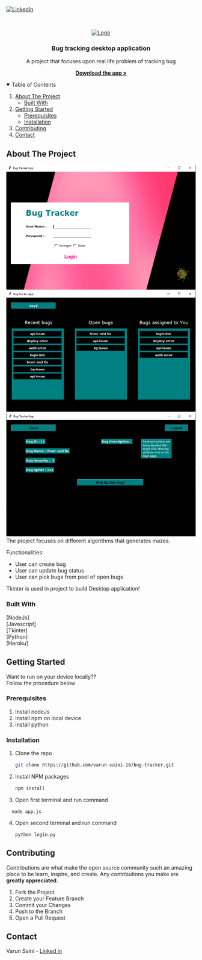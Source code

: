 [![LinkedIn][linkedin-shield]][linkedin-url]



<!-- PROJECT LOGO -->
<br />
<p align="center">
  <a href="https://1drv.ms/u/s!Ar_vfbHCB9exc2gL-vC3tKlqaXo?e=QzYVfC">
    <img src="https://www.mpug.com/wp-content/uploads/2020/03/new-project-logo.png" alt="Logo" width="80" height="80">
  </a>

  <h3 align="center">Bug tracking desktop application</h3>

  <p align="center">
    A project that focuses upon real life problem of tracking bug 
  <p  align="center">
    <a href="https://1drv.ms/u/s!Ar_vfbHCB9exc2gL-vC3tKlqaXo?e=QzYVfC/"><strong>Download the app »</strong></a>
 <p/>
  </p>
</p>



<!-- TABLE OF CONTENTS -->
<details open="open">
  <summary>Table of Contents</summary>
  <ol>
    <li>
      <a href="#about-the-project">About The Project</a>
      <ul>
        <li><a href="#built-with">Built With</a></li>
      </ul>
    </li>
    <li>
      <a href="#getting-started">Getting Started</a>
      <ul>
        <li><a href="#prerequisites">Prerequisites</a></li>
        <li><a href="#installation">Installation</a></li>
      </ul>
    </li>
    <li><a href="#contributing">Contributing</a></li>
    <li><a href="#contact">Contact</a></li>
  </ol>
</details>



<!-- ABOUT THE PROJECT -->
## About The Project


![Product Name Screen Shot][product-screenshot]
![Product Name Screen Shot][product-screenshot1]
![Product Name Screen Shot][product-screenshot2]
The project focuses on different algorithms that generates mazes.

Functionalities:
* User can create bug
* User can update bug status
* User can pick bugs from pool of open bugs

Tkinter is used in project to build Desktop application!
### Built With
 [NodeJs]    
 [Javascript]  
 [Tkinter]    
 [Python]   
 [Heroku]  



<!-- GETTING STARTED -->
## Getting Started

Want to run on your device locally??    
Follow the procedure below

### Prerequisites

1. Install nodeJs
2. Install npm on local device
3. Install python


### Installation

1. Clone the repo
   ```sh
   git clone https://github.com/varun-saini-18/bug-tracker.git
   ```
2. Install NPM packages
   ```sh
   npm install
   
   ```
   
3. Open first terminal and run command
```JS
  node app.js
   ```
4. Open second terminal and run command
   ```JS
   python login.py
   ```



<!-- CONTRIBUTING -->
## Contributing

Contributions are what make the open source community such an amazing place to be learn, inspire, and create. Any contributions you make are **greatly appreciated**.

1. Fork the Project
2. Create your Feature Branch
3. Commit your Changes
4. Push to the Branch
5. Open a Pull Request



<!-- CONTACT -->
## Contact

Varun Saini - [Linked in](https://www.linkedin.com/in/varun-sainii/)




[linkedin-shield]: https://img.shields.io/badge/-LinkedIn-black.svg?style=for-the-badge&logo=linkedin&colorB=555
[linkedin-url]: https://www.linkedin.com/in/varun-sainii
[product-screenshot]: images/bug_tracker_login_ss.png
[product-screenshot1]: images/bug_tracker_db_ss.png
[product-screenshot2]: images/bug_tracker_open_ss.png
